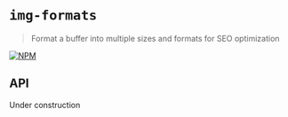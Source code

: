 # `img-formats`

> Format a buffer into multiple sizes and formats for SEO optimization

[![NPM](https://img.shields.io/npm/v/img-formats?style=for-the-badge)](https://www.npmjs.com/package/img-formats)

## API

Under construction
